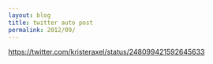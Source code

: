 ```yaml
---
layout: blog
title: twitter auto post
permalink: 2012/09/
---
```


https://twitter.com/kristeraxel/status/248099421592645633


